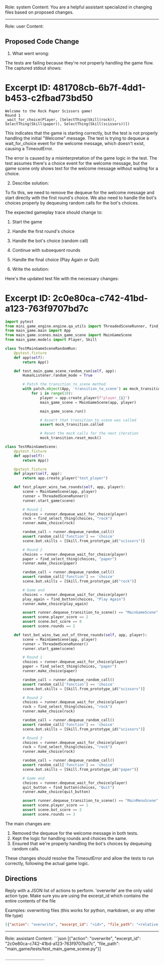 Role: system
Content: You are a helpful assistant specialized in changing files based on proposed changes.
__________________
Role: user
Content: 
## Proposed Code Change
1. What went wrong:

The tests are failing because they're not properly handling the game flow. The captured stdout shows:

# Excerpt ID: 481708cb-6b7f-4dd1-b453-c2fbad73bd50
```
Welcome to the Rock Paper Scissors game!
Round 1
_wait_for_choice(Player, [SelectThing(Skill(rock)), SelectThing(Skill(paper)), SelectThing(Skill(scissors))])
```

This indicates that the game is starting correctly, but the test is not properly handling the initial "Welcome" message. The test is trying to dequeue a wait_for_choice event for the welcome message, which doesn't exist, causing a TimeoutError.

The error is caused by a misinterpretation of the game logic in the test. The test assumes there's a choice event for the welcome message, but the game scene only shows text for the welcome message without waiting for a choice.

2. Describe solution:

To fix this, we need to remove the dequeue for the welcome message and start directly with the first round's choice. We also need to handle the bot's choices properly by dequeuing random calls for the bot's choices.

The expected gameplay trace should change to:
1. Start the game
2. Handle the first round's choice
3. Handle the bot's choice (random call)
4. Continue with subsequent rounds
5. Handle the final choice (Play Again or Quit)

3. Write the solution:

Here's the updated test file with the necessary changes:

# Excerpt ID: 2c0e80ca-c742-41bd-a123-763f9707bd7c
```python main_game/tests/test_main_game_scene.py
import pytest
from mini_game_engine.engine.qa_utils import ThreadedSceneRunner, find_select_thing, find_button
from main_game.main import App
from main_game.scenes.main_game_scene import MainGameScene
from main_game.models import Player, Skill

class TestMainGameSceneRandomRun:
    @pytest.fixture
    def app(self):
        return App()

    def test_main_game_scene_random_run(self, app):
        HumanListener.random_mode = True

        # Patch the transition_to_scene method
        with patch.object(App, 'transition_to_scene') as mock_transition:
            for i in range(10):
                player = app.create_player(f"player_{i}")
                main_game_scene = MainGameScene(app, player)

                main_game_scene.run()

                # Assert that transition_to_scene was called
                assert mock_transition.called

                # Reset the mock calls for the next iteration
                mock_transition.reset_mock()

class TestMainGameScene:
    @pytest.fixture
    def app(self):
        return App()

    @pytest.fixture
    def player(self, app):
        return app.create_player("test_player")

    def test_player_wins_two_rounds(self, app, player):
        scene = MainGameScene(app, player)
        runner = ThreadedSceneRunner()
        runner.start_game(scene)

        # Round 1
        choices = runner.dequeue_wait_for_choice(player)
        rock = find_select_thing(choices, "rock")
        runner.make_choice(rock)

        random_call = runner.dequeue_random_call()
        assert random_call['function'] == 'choice'
        scene.bot.skills = [Skill.from_prototype_id("scissors")]

        # Round 2
        choices = runner.dequeue_wait_for_choice(player)
        paper = find_select_thing(choices, "paper")
        runner.make_choice(paper)

        random_call = runner.dequeue_random_call()
        assert random_call['function'] == 'choice'
        scene.bot.skills = [Skill.from_prototype_id("rock")]

        # Game end
        choices = runner.dequeue_wait_for_choice(player)
        play_again = find_button(choices, "Play Again")
        runner.make_choice(play_again)

        assert runner.dequeue_transition_to_scene() == "MainGameScene"
        assert scene.player_score == 2
        assert scene.bot_score == 0
        assert scene.rounds == 2

    def test_bot_wins_two_out_of_three_rounds(self, app, player):
        scene = MainGameScene(app, player)
        runner = ThreadedSceneRunner()
        runner.start_game(scene)

        # Round 1
        choices = runner.dequeue_wait_for_choice(player)
        paper = find_select_thing(choices, "paper")
        runner.make_choice(paper)

        random_call = runner.dequeue_random_call()
        assert random_call['function'] == 'choice'
        scene.bot.skills = [Skill.from_prototype_id("scissors")]

        # Round 2
        choices = runner.dequeue_wait_for_choice(player)
        rock = find_select_thing(choices, "rock")
        runner.make_choice(rock)

        random_call = runner.dequeue_random_call()
        assert random_call['function'] == 'choice'
        scene.bot.skills = [Skill.from_prototype_id("scissors")]

        # Round 3
        choices = runner.dequeue_wait_for_choice(player)
        rock = find_select_thing(choices, "rock")
        runner.make_choice(rock)

        random_call = runner.dequeue_random_call()
        assert random_call['function'] == 'choice'
        scene.bot.skills = [Skill.from_prototype_id("paper")]

        # Game end
        choices = runner.dequeue_wait_for_choice(player)
        quit_button = find_button(choices, "Quit")
        runner.make_choice(quit_button)

        assert runner.dequeue_transition_to_scene() == "MainMenuScene"
        assert scene.player_score == 1
        assert scene.bot_score == 2
        assert scene.rounds == 3
```

The main changes are:
1. Removed the dequeue for the welcome message in both tests.
2. Kept the logic for handling rounds and choices the same.
3. Ensured that we're properly handling the bot's choices by dequeuing random calls.

These changes should resolve the TimeoutError and allow the tests to run correctly, following the actual game logic.

## Directions
Reply with a JSON list of actions to perform. 'overwrite' are the only valid action type. 
Make sure you are using the excerpt_id which contains the entire contents of the file

Examples:
overwriting files (this works for python, markdown, or any other file type)
```json output_example1
[{"action": "overwrite", "excerpt_id": "<id>", "file_path": "<relative file path>"}]
```

__________________
Role: assistant
Content: ```json
[{"action": "overwrite", "excerpt_id": "2c0e80ca-c742-41bd-a123-763f9707bd7c", "file_path": "main_game/tests/test_main_game_scene.py"}]
```
__________________
